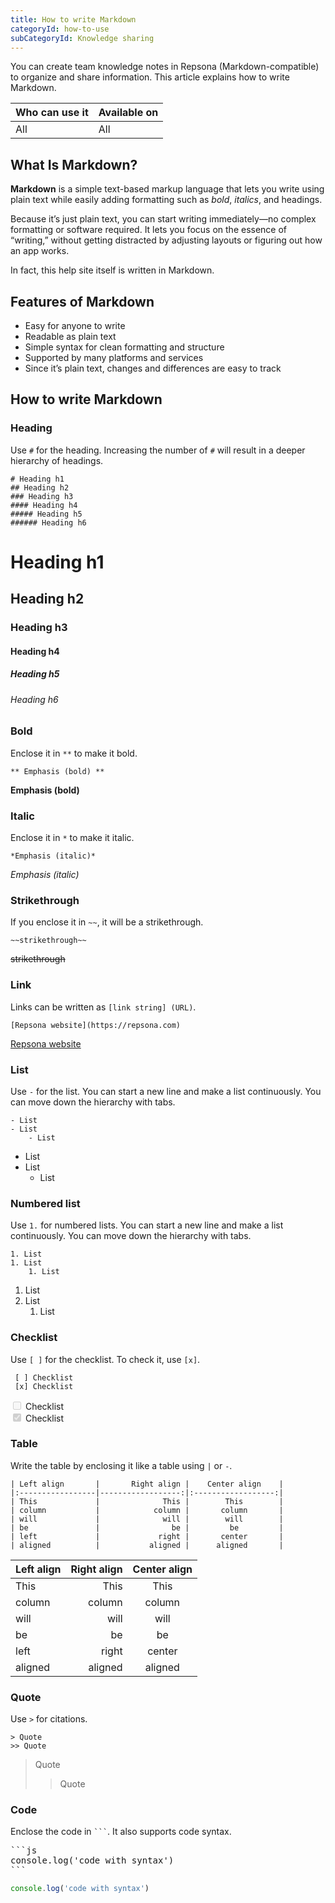 ```yaml
---
title: How to write Markdown
categoryId: how-to-use
subCategoryId: Knowledge sharing
---
```


You can create team knowledge notes in Repsona (Markdown-compatible) to organize and share information. This article explains how to write Markdown.

| Who can use it | Available on |
|---|---|
| All | All |

## What Is Markdown?

**Markdown** is a simple text-based markup language that lets you write using plain text while easily adding formatting such as *bold*, *italics*, and headings.

Because it’s just plain text, you can start writing immediately—no complex formatting or software required. It lets you focus on the essence of “writing,” without getting distracted by adjusting layouts or figuring out how an app works.

In fact, this help site itself is written in Markdown.

## Features of Markdown

- Easy for anyone to write  
- Readable as plain text  
- Simple syntax for clean formatting and structure  
- Supported by many platforms and services  
- Since it’s plain text, changes and differences are easy to track

## How to write Markdown

### Heading

Use `#` for the heading. Increasing the number of `#` will result in a deeper hierarchy of headings.

```
# Heading h1
## Heading h2
### Heading h3
#### Heading h4
##### Heading h5
###### Heading h6
```

<b-card>
<h1>Heading h1</h1>
<h2>Heading h2</h2>
<h3>Heading h3</h3>
<h4>Heading h4</h4>
<h5>Heading h5</h5>
<h6>Heading h6</h6>
</b-card>

### Bold

Enclose it in `**` to make it bold.

```
** Emphasis (bold) **
```

<b-card>**Emphasis (bold)**</b-card>

### Italic

Enclose it in `*` to make it italic.

```
*Emphasis (italic)*
```

<b-card>*Emphasis (italic)*</b-card>


### Strikethrough

If you enclose it in `~~`, it will be a strikethrough.

```
~~strikethrough~~
```

<b-card>~~strikethrough~~</b-card>


### Link

Links can be written as `[link string] (URL)`.

```
[Repsona website](https://repsona.com)
```

<b-card>[Repsona website](https://repsona.com)</b-card>


### List

Use `-` for the list. You can start a new line and make a list continuously. You can move down the hierarchy with tabs.

```
- List
- List
	- List
```

<b-card>

- List
- List
	- List
</b-card>

### Numbered list

Use `1.` for numbered lists. You can start a new line and make a list continuously. You can move down the hierarchy with tabs.

```
1. List
1. List
	1. List
```

<b-card>

1. List
1. List
	1. List
</b-card>

### Checklist

Use `[ ]` for the checklist. To check it, use `[x]`.

```
 [ ] Checklist
 [x] Checklist
```

<b-card>
<input type="checkbox" disabled> Checklist<br>
<input type="checkbox" checked disabled> Checklist  
</b-card>

### Table

Write the table by enclosing it like a table using `|` or `-`.

```
| Left align       |       Right align |    Center align    |
|:-----------------|------------------:|:------------------:|
| This             |              This |        This        |
| column           |            column |       column       |
| will             |              will |        will        |
| be               |                be |         be         |
| left             |             right |       center       |
| aligned          |           aligned |      aligned       |
```

<b-card>

| Left align       |       Right align |    Center align    |
|:-----------------|------------------:|:------------------:|
| This             |              This |        This        |
| column           |            column |       column       |
| will             |              will |        will        |
| be               |                be |         be         |
| left             |             right |       center       |
| aligned          |           aligned |      aligned       |

</b-card>

### Quote

Use `>` for citations.

```
> Quote
>> Quote
```

<b-card>

> Quote
>> Quote

</b-card>

### Code

Enclose the code in <code>```</code>. It also supports code syntax.

<pre class="language-text">
```js
console.log('code with syntax')
```
</pre> 

<b-card>

```js
console.log('code with syntax')
```
</b-card>
